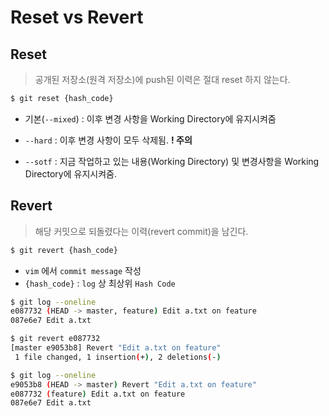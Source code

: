 # Reset vs Revert

## Reset

> 공개된 저장소(원격 저장소)에 push된 이력은 절대 reset 하지 않는다.

```bash
$ git reset {hash_code}
```

* 기본(`--mixed`) : 이후 변경 사항을 Working Directory에 유지시켜줌

* `--hard` : 이후 변경 사항이 모두 삭제됨.       **! 주의**

* `--sotf` : 지금 작업하고 있는 내용(Working Directory) 및 변경사항을 Working Directory에 유지시켜줌.



## Revert

> 해당 커밋으로 되돌렸다는 이력(revert commit)을 남긴다.

```bash
$ git revert {hash_code}
```

* `vim` 에서 `commit message` 작성
* `{hash_code}` : `log` 상 최상위 `Hash Code`

```bash
$ git log --oneline
e087732 (HEAD -> master, feature) Edit a.txt on feature
087e6e7 Edit a.txt

$ git revert e087732
[master e9053b8] Revert "Edit a.txt on feature"
 1 file changed, 1 insertion(+), 2 deletions(-)

$ git log --oneline
e9053b8 (HEAD -> master) Revert "Edit a.txt on feature"
e087732 (feature) Edit a.txt on feature
087e6e7 Edit a.txt
```

